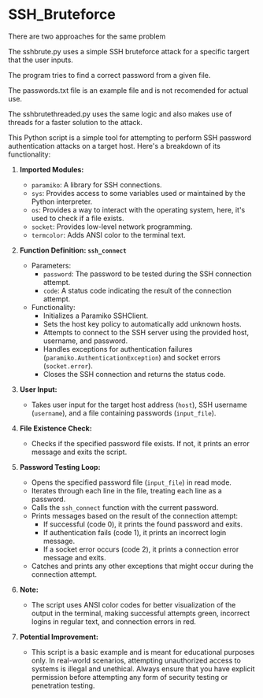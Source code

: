# SSH_Bruteforce
There are two approaches for the same problem

The sshbrute.py uses a simple SSH bruteforce attack for a specific targert that the user inputs.

The program tries to find a correct password from a given file.

The passwords.txt file is an example file and is not recomended for actual use.

The sshbrutethreaded.py uses the same logic and also makes use of threads for a faster solution to the attack.


This Python script is a simple tool for attempting to perform SSH password authentication attacks on a target host. Here's a breakdown of its functionality:

1. **Imported Modules:**
   - `paramiko`: A library for SSH connections.
   - `sys`: Provides access to some variables used or maintained by the Python interpreter.
   - `os`: Provides a way to interact with the operating system, here, it's used to check if a file exists.
   - `socket`: Provides low-level network programming.
   - `termcolor`: Adds ANSI color to the terminal text.

2. **Function Definition: `ssh_connect`**
   - Parameters:
     - `password`: The password to be tested during the SSH connection attempt.
     - `code`: A status code indicating the result of the connection attempt.
   - Functionality:
     - Initializes a Paramiko SSHClient.
     - Sets the host key policy to automatically add unknown hosts.
     - Attempts to connect to the SSH server using the provided host, username, and password.
     - Handles exceptions for authentication failures (`paramiko.AuthenticationException`) and socket errors (`socket.error`).
     - Closes the SSH connection and returns the status code.

3. **User Input:**
   - Takes user input for the target host address (`host`), SSH username (`username`), and a file containing passwords (`input_file`).

4. **File Existence Check:**
   - Checks if the specified password file exists. If not, it prints an error message and exits the script.

5. **Password Testing Loop:**
   - Opens the specified password file (`input_file`) in read mode.
   - Iterates through each line in the file, treating each line as a password.
   - Calls the `ssh_connect` function with the current password.
   - Prints messages based on the result of the connection attempt:
     - If successful (code 0), it prints the found password and exits.
     - If authentication fails (code 1), it prints an incorrect login message.
     - If a socket error occurs (code 2), it prints a connection error message and exits.
   - Catches and prints any other exceptions that might occur during the connection attempt.

6. **Note:**
   - The script uses ANSI color codes for better visualization of the output in the terminal, making successful attempts green, incorrect logins in regular text, and connection errors in red.

7. **Potential Improvement:**
   - This script is a basic example and is meant for educational purposes only. In real-world scenarios, attempting unauthorized access to systems is illegal and unethical. Always ensure that you have explicit permission before attempting any form of security testing or penetration testing.
